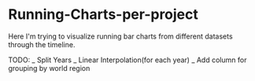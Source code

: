 # Running-Charts-per-project
Here I'm trying to visualize running bar charts from different datasets through the timeline.


TODO:
_ Split Years
_ Linear Interpolation(for each year)
_ Add column for grouping by world region
